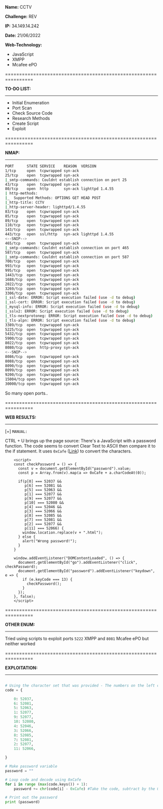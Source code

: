 **Name:** CCTV

**Challenge:** REV

**IP:** 34.149.14.242

**Date:** 21/06/2022

**Web-Technology:**
- JavaScript
- XMPP
- Mcafee ePO

================================================================

**TO-DO LIST:**
___
* Initial Enumeration
* Port Scan
* Check Source Code
* Research Methods
* Create Script
* Exploit

================================================================

**NMAP:**
___

```sh
PORT      STATE SERVICE    REASON  VERSION  
1/tcp     open  tcpwrapped syn-ack  
25/tcp    open  tcpwrapped syn-ack  
|_smtp-commands: Couldnt establish connection on port 25  
43/tcp    open  tcpwrapped syn-ack  
80/tcp    open  http       syn-ack lighttpd 1.4.55  
| http-methods:    
|_  Supported Methods: OPTIONS GET HEAD POST  
|_http-title: CCTV  
|_http-server-header: lighttpd/1.4.55  
83/tcp    open  tcpwrapped syn-ack  
85/tcp    open  tcpwrapped syn-ack  
89/tcp    open  tcpwrapped syn-ack  
110/tcp   open  tcpwrapped syn-ack  
143/tcp   open  tcpwrapped syn-ack  
443/tcp   open  ssl/http   syn-ack lighttpd 1.4.55  
<--SNIP-->
465/tcp   open  tcpwrapped syn-ack  
|_smtp-commands: Couldnt establish connection on port 465  
587/tcp   open  tcpwrapped syn-ack  
|_smtp-commands: Couldnt establish connection on port 587  
700/tcp   open  tcpwrapped syn-ack  
993/tcp   open  tcpwrapped syn-ack  
995/tcp   open  tcpwrapped syn-ack  
1443/tcp  open  tcpwrapped syn-ack  
1688/tcp  open  tcpwrapped syn-ack  
2022/tcp  open  tcpwrapped syn-ack  
3269/tcp  open  tcpwrapped syn-ack  
3306/tcp  open  tcpwrapped syn-ack  
|_ssl-date: ERROR: Script execution failed (use -d to debug)  
|_ssl-cert: ERROR: Script execution failed (use -d to debug)  
|_mysql-info: ERROR: Script execution failed (use -d to debug)  
|_sslv2: ERROR: Script execution failed (use -d to debug)  
|_tls-nextprotoneg: ERROR: Script execution failed (use -d to debug)  
|_tls-alpn: ERROR: Script execution failed (use -d to debug)  
3389/tcp  open  tcpwrapped syn-ack  
5225/tcp  open  tcpwrapped syn-ack  
5432/tcp  open  tcpwrapped syn-ack  
5900/tcp  open  tcpwrapped syn-ack  
8022/tcp  open  tcpwrapped syn-ack  
8080/tcp  open  http-proxy syn-ack  
<--SNIP-->
8086/tcp  open  tcpwrapped syn-ack  
8088/tcp  open  tcpwrapped syn-ack  
8090/tcp  open  tcpwrapped syn-ack  
8099/tcp  open  tcpwrapped syn-ack  
9200/tcp  open  tcpwrapped syn-ack  
15004/tcp open  tcpwrapped syn-ack  
30000/tcp open  tcpwrapped syn-ack
```

So many open ports..

================================================================

**WEB RESULTS:**
___

[+] `MANUAL:`

CTRL + U brings up the page source:
There's a JavaScript with a password function. The code seems to convert Clear Text to ASCII then compare it to the if statement. It uses `0xCafe` ([Link](https://www.hexadecimaldictionary.com/hexadecimal/0xCAFE/)) to convert the characters.

```JS
    <script>
    const checkPassword = () => {
      const v = document.getElementById("password").value; 
      const p = Array.from(v).map(a => 0xCafe + a.charCodeAt(0));
    
      if(p[0] === 52037 &&
         p[6] === 52081 &&
         p[5] === 52063 &&
         p[1] === 52077 &&
         p[9] === 52077 &&
         p[10] === 52080 &&
         p[4] === 52046 &&
         p[3] === 52066 &&
         p[8] === 52085 &&
         p[7] === 52081 &&
         p[2] === 52077 &&
         p[11] === 52066) {
        window.location.replace(v + ".html");
      } else {
        alert("Wrong password!");
      }
    }
    
    window.addEventListener("DOMContentLoaded", () => {
      document.getElementById("go").addEventListener("click", checkPassword);
      document.getElementById("password").addEventListener("keydown", e => {
        if (e.keyCode === 13) {
          checkPassword();
        }
      });
    }, false);
    </script>
```

================================================================

**OTHER ENUM:**
___

Tried using scripts to exploit ports `5222` XMPP and `8081` Mcafee ePO but neither worked

================================================================

**EXPLOITATION:**
___
```python

# Using the character set that was provided - The numbers on the left correlate to an ASCII letter, the right are 0xCafe converted ASCII
code = {

    0: 52037,
    6: 52081,
    5: 52063,
    1: 52077,
    9: 52077,
    10: 52080,
    4: 52046,
    3: 52066,
    8: 52085,
    7: 52081,
    2: 52077,
    11: 52066,

}

# Make password variable
password = ""

# Loop code and decode using 0xCafe
for i in range (max(code.keys()) + 1):
	password += chr(code[i] - 0xCafe) #Take the code, subtract by the 0xCafe code

# Print out the password
print (password)
```

